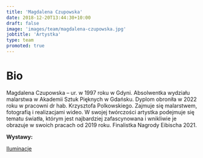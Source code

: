```yaml
---
title: 'Magdalena Czupowska'
date: 2018-12-20T13:44:30+10:00
draft: false
image: 'images/team/magdalena-czupowska.jpg'
jobtitle: 'Artystka'
type: team
promoted: true
---
```


# Bio

Magdalena Czupowska – ur. w 1997 roku w Gdyni. Absolwentka wydziału malarstwa w Akademii Sztuk Pięknych w Gdańsku. Dyplom obroniła w 2022 roku w pracowni dr hab. Krzysztofa Polkowskiego. Zajmuje się malarstwem, fotografią i realizacjami wideo. W swojej twórczości artystka podejmuje się tematu światła, którym jest najbardziej zafascynowana i wnikliwie je obrazuje w swoich pracach od 2019 roku. Finalistka Nagrody Eibischa 2021.

**Wystawy:**

[Iluminacje](/wystawy/iluminacje)